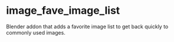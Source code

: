 # image_fave_image_list
 Blender addon that adds a favorite image list to get back quickly to commonly used images.
